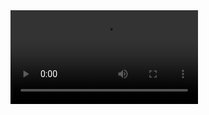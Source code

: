 <video src="'https://psv4.userapi.com/c812702/u439427725/docs/d3/bbd1f87450b9/video.mp4?extra=pLxmNTRm3oBqdqH3H_aMJ3wdbkucSC2cEgW3Laucj6ME30xdMHWJg-CeitWd1rJSUJV91iHkIpI4JLcowGJ9NhboeS3EQw1rc-tbrnu3RDi7w42bsZvuXq6tr-NVca1UOXW3ZxriXJg8m6mf49avr-Nd3A"/>
